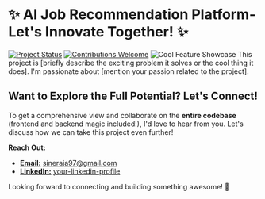 # ✨ AI Job Recommendation Platform- Let's Innovate Together! ✨

[![Project Status](https://img.shields.io/badge/Status-Active-brightgreen.svg)](https://github.com/your-username/your-repo)
[![Contributions Welcome](https://img.shields.io/badge/Contributions-Welcome-blue.svg)](https://github.com/your-username/your-repo)
![Cool Feature Showcase](path/to/your/feature.png) This project is [briefly describe the exciting problem it solves or the cool thing it does]. I'm passionate about [mention your passion related to the project].

## Want to Explore the Full Potential? Let's Connect!

To get a comprehensive view and collaborate on the **entire codebase** (frontend and backend magic included!), I'd love to hear from you. Let's discuss how we can take this project even further!

**Reach Out:**

* <ins>**Email:**</ins> [sineraja97@gmail.com](mailto:sineraja97@gmail.com)
* <ins>**LinkedIn:**</ins> [your-linkedin-profile](https://www.linkedin.com/in/your-linkedin-profile)

Looking forward to connecting and building something awesome! 🚀
